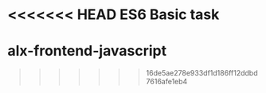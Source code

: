 <<<<<<< HEAD
ES6 Basic task
=======
# alx-frontend-javascript
>>>>>>> 16de5ae278e933df1d186ff12ddbd7616afe1eb4
